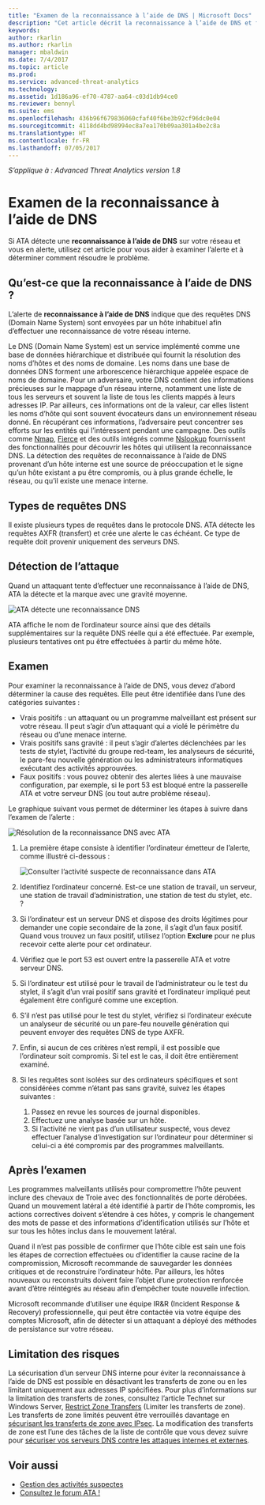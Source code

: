```yaml
---
title: "Examen de la reconnaissance à l’aide de DNS | Microsoft Docs"
description: "Cet article décrit la reconnaissance à l’aide de DNS et fournit des instructions d’examen quand cette menace est détectée sur votre réseau."
keywords: 
author: rkarlin
ms.author: rkarlin
manager: mbaldwin
ms.date: 7/4/2017
ms.topic: article
ms.prod: 
ms.service: advanced-threat-analytics
ms.technology: 
ms.assetid: 1d186a96-ef70-4787-aa64-c03d1db94ce0
ms.reviewer: bennyl
ms.suite: ems
ms.openlocfilehash: 436b96f679836060cfaf40f6be3b92cf96dc0e04
ms.sourcegitcommit: 4118dd4bd98994ec8a7ea170b09aa301a4be2c8a
ms.translationtype: HT
ms.contentlocale: fr-FR
ms.lasthandoff: 07/05/2017
---
```

*S’applique à : Advanced Threat Analytics version 1.8*

# Examen de la reconnaissance à l’aide de DNS
<a id="investigating-reconnaissance-using-dns" class="xliff"></a>

Si ATA détecte une **reconnaissance à l’aide de DNS** sur votre réseau et vous en alerte, utilisez cet article pour vous aider à examiner l’alerte et à déterminer comment résoudre le problème.

## Qu’est-ce que la reconnaissance à l’aide de DNS ?
<a id="what-is-reconnaissance-using-dns" class="xliff"></a>

L’alerte de **reconnaissance à l’aide de DNS** indique que des requêtes DNS (Domain Name System) sont envoyées par un hôte inhabituel afin d’effectuer une reconnaissance de votre réseau interne.

Le DNS (Domain Name System) est un service implémenté comme une base de données hiérarchique et distribuée qui fournit la résolution des noms d’hôtes et des noms de domaine. Les noms dans une base de données DNS forment une arborescence hiérarchique appelée espace de noms de domaine.
Pour un adversaire, votre DNS contient des informations précieuses sur le mappage d’un réseau interne, notamment une liste de tous les serveurs et souvent la liste de tous les clients mappés à leurs adresses IP. Par ailleurs, ces informations ont de la valeur, car elles listent les noms d’hôte qui sont souvent évocateurs dans un environnement réseau donné. En récupérant ces informations, l’adversaire peut concentrer ses efforts sur les entités qui l’intéressent pendant une campagne. Des outils comme [Nmap](https://nmap.org/), [Fierce](https://github.com/mschwager/fierce) et des outils intégrés comme [Nslookup](https://technet.microsoft.com/library/cc725991(v=ws.11).aspx) fournissent des fonctionnalités pour découvrir les hôtes qui utilisent la reconnaissance DNS.
La détection des requêtes de reconnaissance à l’aide de DNS provenant d’un hôte interne est une source de préoccupation et le signe qu’un hôte existant a pu être compromis, ou à plus grande échelle, le réseau, ou qu’il existe une menace interne.

## Types de requêtes DNS
<a id="dns-query-types" class="xliff"></a>

Il existe plusieurs types de requêtes dans le protocole DNS. ATA détecte les requêtes AXFR (transfert) et crée une alerte le cas échéant. Ce type de requête doit provenir uniquement des serveurs DNS.

## Détection de l’attaque
<a id="discovering-the-attack" class="xliff"></a>

Quand un attaquant tente d’effectuer une reconnaissance à l’aide de DNS, ATA la détecte et la marque avec une gravité moyenne.

![ATA détecte une reconnaissance DNS](./media/dns-recon.png)
 
ATA affiche le nom de l’ordinateur source ainsi que des détails supplémentaires sur la requête DNS réelle qui a été effectuée. Par exemple, plusieurs tentatives ont pu être effectuées à partir du même hôte.

## Examen
<a id="investigating" class="xliff"></a>

Pour examiner la reconnaissance à l’aide de DNS, vous devez d’abord déterminer la cause des requêtes. Elle peut être identifiée dans l’une des catégories suivantes : 
-   Vrais positifs : un attaquant ou un programme malveillant est présent sur votre réseau. Il peut s’agir d’un attaquant qui a violé le périmètre du réseau ou d’une menace interne.
-   Vrais positifs sans gravité : il peut s’agir d’alertes déclenchées par les tests de stylet, l’activité du groupe red-team, les analyseurs de sécurité, le pare-feu nouvelle génération ou les administrateurs informatiques exécutant des activités approuvées.
-   Faux positifs : vous pouvez obtenir des alertes liées à une mauvaise configuration, par exemple, si le port 53 est bloqué entre la passerelle ATA et votre serveur DNS (ou tout autre problème réseau).

Le graphique suivant vous permet de déterminer les étapes à suivre dans l’examen de l’alerte :

![Résolution de la reconnaissance DNS avec ATA](./media/dns-recon-diagram.png)
 
1.  La première étape consiste à identifier l’ordinateur émetteur de l’alerte, comme illustré ci-dessous :
 
    ![Consulter l’activité suspecte de reconnaissance dans ATA](./media/dns-recon-2.png)
2.  Identifiez l’ordinateur concerné. Est-ce une station de travail, un serveur, une station de travail d’administration, une station de test du stylet, etc. ?
3.  Si l’ordinateur est un serveur DNS et dispose des droits légitimes pour demander une copie secondaire de la zone, il s’agit d’un faux positif. Quand vous trouvez un faux positif, utilisez l’option **Exclure** pour ne plus recevoir cette alerte pour cet ordinateur.
4. Vérifiez que le port 53 est ouvert entre la passerelle ATA et votre serveur DNS.
4.  Si l’ordinateur est utilisé pour le travail de l’administrateur ou le test du stylet, il s’agit d’un vrai positif sans gravité et l’ordinateur impliqué peut également être configuré comme une exception.
5.  S’il n’est pas utilisé pour le test du stylet, vérifiez si l’ordinateur exécute un analyseur de sécurité ou un pare-feu nouvelle génération qui peuvent envoyer des requêtes DNS de type AXFR.
6.  Enfin, si aucun de ces critères n’est rempli, il est possible que l’ordinateur soit compromis. Si tel est le cas, il doit être entièrement examiné. 
7.  Si les requêtes sont isolées sur des ordinateurs spécifiques et sont considérées comme n’étant pas sans gravité, suivez les étapes suivantes :
    1.  Passez en revue les sources de journal disponibles. 
    2.  Effectuez une analyse basée sur un hôte. 
    3.  Si l’activité ne vient pas d’un utilisateur suspecté, vous devez effectuer l’analyse d’investigation sur l’ordinateur pour déterminer si celui-ci a été compromis par des programmes malveillants.

## Après l’examen
<a id="post-investigation" class="xliff"></a>

Les programmes malveillants utilisés pour compromettre l’hôte peuvent inclure des chevaux de Troie avec des fonctionnalités de porte dérobées. Quand un mouvement latéral a été identifié à partir de l’hôte compromis, les actions correctives doivent s’étendre à ces hôtes, y compris le changement des mots de passe et des informations d’identification utilisés sur l’hôte et sur tous les hôtes inclus dans le mouvement latéral. 

Quand il n’est pas possible de confirmer que l’hôte cible est sain une fois les étapes de correction effectuées ou d’identifier la cause racine de la compromission, Microsoft recommande de sauvegarder les données critiques et de reconstruire l’ordinateur hôte. Par ailleurs, les hôtes nouveaux ou reconstruits doivent faire l’objet d’une protection renforcée avant d’être réintégrés au réseau afin d’empêcher toute nouvelle infection. 

Microsoft recommande d’utiliser une équipe IR&R (Incident Response & Recovery) professionnelle, qui peut être contactée via votre équipe des comptes Microsoft, afin de détecter si un attaquant a déployé des méthodes de persistance sur votre réseau.

## Limitation des risques
<a id="mitigation" class="xliff"></a>

La sécurisation d’un serveur DNS interne pour éviter la reconnaissance à l’aide de DNS est possible en désactivant les transferts de zone ou en les limitant uniquement aux adresses IP spécifiées. Pour plus d’informations sur la limitation des transferts de zones, consultez l’article Technet sur Windows Server, [Restrict Zone Transfers](https://technet.microsoft.com/library/ee649273(v=ws.10).aspx) (Limiter les transferts de zone). Les transferts de zone limités peuvent être verrouillés davantage en [sécurisant les transferts de zone avec IPsec](https://technet.microsoft.com/library/ee649192(v=ws.10).aspx). La modification des transferts de zone est l’une des tâches de la liste de contrôle que vous devez suivre pour [sécuriser vos serveurs DNS contre les attaques internes et externes](https://technet.microsoft.com/library/cc770432(v=ws.11).aspx).



## Voir aussi
<a id="see-also" class="xliff"></a>
- [Gestion des activités suspectes](working-with-suspicious-activities.md)
- [Consultez le forum ATA !](https://social.technet.microsoft.com/Forums/security/home?forum=mata)

